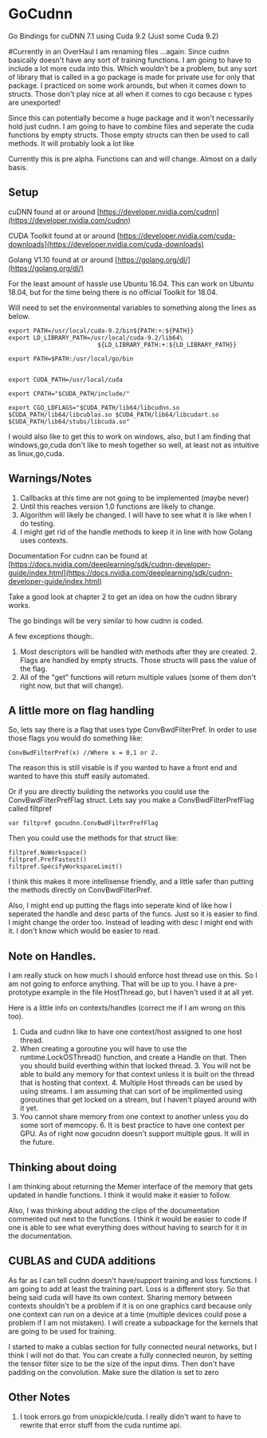 # GoCudnn

Go Bindings for cuDNN 7.1 using Cuda 9.2 \(Just some Cuda 9.2\)

#Currently in an OverHaul
I am renaming files ...again. Since cudnn basically doesn't have any sort of training functions. I am going to have to include a lot more cuda into this.  Which wouldn't be a problem, but any sort of library that is called in a go package is made for private use for only that package.  I practiced on some work arounds, but when it comes down to structs. Those don't play nice at all when it comes to cgo because c types are unexported!

Since this can potentially become a huge package and it won't necessarily hold just cudnn. I am going to have to combine files and seperate the cuda functions by empty structs.  Those empty structs can then be used to call methods. It will probably look a lot like 

Currently this is pre alpha. Functions can and will change. Almost on a daily basis.



## Setup

cuDNN found at or around [https://developer.nvidia.com/cudnn](https://developer.nvidia.com/cudnn)

CUDA Toolkit found at or around [https://developer.nvidia.com/cuda-downloads](https://developer.nvidia.com/cuda-downloads)

Golang V1.10 found at or around [https://golang.org/dl/](https://golang.org/dl/)

For the least amount of hassle use Ubuntu 16.04. This can work on Ubuntu 18.04, but for the time being there is no official Toolkit for 18.04.

Will need to set the environmental variables to something along the lines as below.

```text
export PATH=/usr/local/cuda-9.2/bin${PATH:+:${PATH}}
export LD_LIBRARY_PATH=/usr/local/cuda-9.2/lib64\
                         ${LD_LIBRARY_PATH:+:${LD_LIBRARY_PATH}}

export PATH=$PATH:/usr/local/go/bin


export CUDA_PATH=/usr/local/cuda

export CPATH="$CUDA_PATH/include/"

export CGO_LDFLAGS="$CUDA_PATH/lib64/libcudnn.so $CUDA_PATH/lib64/libcublas.so $CUDA_PATH/lib64/libcudart.so $CUDA_PATH/lib64/stubs/libcuda.so"
```

I would also like to get this to work on windows, also, but I am finding that windows,go,cuda don't like to mesh together so well, at least not as intuitive as linux,go,cuda.

## Warnings/Notes

1. Callbacks at this time are not going to be implemented \(maybe never\)
2. Until this reaches version 1.0 functions are likely to change.  
3. Algorithm will likely be changed.  I will have to see what it is like when I do testing. 
4. I might get rid of the handle methods to keep it in line with how Golang uses contexts. 

Documentation For cudnn can be found at [https://docs.nvidia.com/deeplearning/sdk/cudnn-developer-guide/index.html](https://docs.nvidia.com/deeplearning/sdk/cudnn-developer-guide/index.html)

Take a good look at chapter 2 to get an idea on how the cudnn library works.

The go bindings will be very similar to how cudnn is coded.

A few exceptions though:.  
1. Most descriptors will be handled with methods after they are created. 2. Flags are handled by empty structs. Those structs will pass the value of the flag.  
3. All of the "get" functions will return multiple values \(some of them don't right now, but that will change\).

## A little more on flag handling

So, lets say there is a flag that uses type ConvBwdFilterPref. In order to use those flags you would do something like:

```text
ConvBwdFilterPref(x) //Where x = 0,1 or 2.
```

The reason this is still visable is if you wanted to have a front end and wanted to have this stuff easily automated.

Or if you are directly building the networks you could use the ConvBwdFilterPrefFlag struct. Lets say you make a ConvBwdFilterPrefFlag called filtpref

```text
var filtpref gocudnn.ConvBwdFilterPrefFlag
```

Then you could use the methods for that struct like:

```text
filtpref.NoWorkspace()
filtpref.PrefFastest()
filtpref.SpecifyWorkspaceLimit()
```

I think this makes it more intellisense friendly, and a little safer than putting the methods directly on ConvBwdFilterPref.

Also, I might end up putting the flags into seperate kind of like how I seperated the handle and desc parts of the funcs. Just so it is easier to find. I might change the order too. Instead of leading with desc I might end with it. I don't know which would be easier to read.

## Note on Handles.

I am really stuck on how much I should enforce host thread use on this. So I am not going to enforce anything. That will be up to you. I have a pre-prototype example in the file HostThread.go, but I haven't used it at all yet.

Here is a little info on contexts/handles \(correct me if I am wrong on this too\).  
1. Cuda and cudnn like to have one context/host assigned to one host thread.  
2. When creating a goroutine you will have to use the runtime.LockOSThread\(\) function, and create a Handle on that. Then you should build everthing within that locked thread. 3. You will not be able to build any memory for that context unless it is built on the thread that is hosting that context. 4. Multiple Host threads can be used by using streams. I am assuming that can sort of be implimented using goroutines that get locked on a stream, but I haven't played around with it yet.  
5. You cannot share memory from one context to another unless you do some sort of memcopy. 6. It is best practice to have one context per GPU. As of right now gocudnn doesn't support multiple gpus. It will in the future.

## Thinking about doing

I am thinking about returning the Memer interface of the memory that gets updated in handle functions. I think it would make it easier to follow.

Also, I was thinking about adding the clips of the documentation commented out next to the functions. I think it would be easier to code if one is able to see what everything does without having to search for it in the documentation.


## CUBLAS and CUDA additions

As far as I can tell cudnn doesn't have/support training and loss functions.  I am going to add at least the training part. Loss is a different story. So that being said cuda will have its own context.  Sharing memory between contexts shouldn't be a problem if it is on one graphics card because only one context can run on a device at a time (multiple devices could pose a problem if I am not mistaken).  I will create a subpackage for the kernels that are going to be used for training.  

I started to make a cublas section for fully connected neural networks, but I think I will not do that.  You can create a fully connected neuron, by setting the tensor filter size to be the size of the input dims.  Then don't have padding on the convolution. Make sure the dilation is set to zero  


## Other Notes

1. I took errors.go from unixpickle/cuda.  I really didn't want to have to rewrite that error stuff from the cuda runtime api. 

